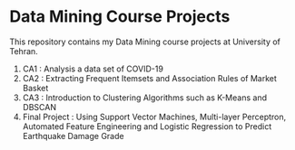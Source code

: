 # Data Mining Course Projects
This repository contains my Data Mining course projects at University of Tehran.

1. CA1 : Analysis a data set of COVID-19
2. CA2 : Extracting Frequent Itemsets and Association Rules of Market Basket
3. CA3 : Introduction to Clustering Algorithms such as K-Means and DBSCAN
4. Final Project : Using Support Vector Machines, Multi-layer Perceptron, Automated Feature Engineering and Logistic Regression to Predict Earthquake Damage Grade
